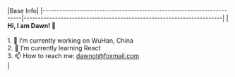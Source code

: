 |Base Info|
|----------------------------------------------------------------------|----------------------------------------------------------------------|
| __Hi, I am Dawn! 👋__<br/><br/>1. 🔭 I’m currently working on WuHan, China<br/>2. 🌱 I’m currently learning React<br/>3. 📫 How to reach me: dawnot@foxmail.com<br/>|




